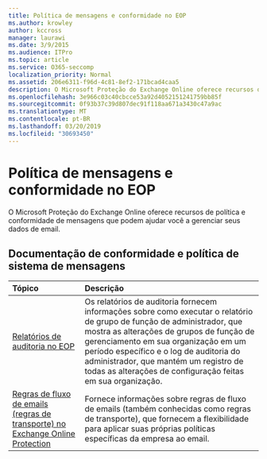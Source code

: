 ```yaml
---
title: Política de mensagens e conformidade no EOP
ms.author: krowley
author: kccross
manager: laurawi
ms.date: 3/9/2015
ms.audience: ITPro
ms.topic: article
ms.service: O365-seccomp
localization_priority: Normal
ms.assetid: 206e6311-f96d-4c81-8ef2-171bcad4caa5
description: O Microsoft Proteção do Exchange Online oferece recursos de política e conformidade de mensagens que podem ajudar você a gerenciar seus dados de email.
ms.openlocfilehash: 3e966c03c40cbcce53a92d4052151241759bb85f
ms.sourcegitcommit: 0f93b37c39d807dec91f118aa671a3430c47a9ac
ms.translationtype: MT
ms.contentlocale: pt-BR
ms.lasthandoff: 03/20/2019
ms.locfileid: "30693450"
---
```

# <a name="messaging-policy-and-compliance-in-eop"></a>Política de mensagens e conformidade no EOP

O Microsoft Proteção do Exchange Online oferece recursos de política e conformidade de mensagens que podem ajudar você a gerenciar seus dados de email.
  
## <a name="messaging-policy-and-compliance-documentation"></a>Documentação de conformidade e política de sistema de mensagens

|**Tópico**|**Descrição**|
|:-----|:-----|
|[Relatórios de auditoria no EOP](auditing-reports-in-eop.md)|Os relatórios de auditoria fornecem informações sobre como executar o relatório de grupo de função de administrador, que mostra as alterações de grupos de função de gerenciamento em sua organização em um período específico e o log de auditoria do administrador, que mantém um registro de todas as alterações de configuração feitas em sua organização.|
|[Regras de fluxo de emails (regras de transporte) no Exchange Online Protection](mail-flow-rules-transport-rules-0.md)|Fornece informações sobre regras de fluxo de emails (também conhecidas como regras de transporte), que fornecem a flexibilidade para aplicar suas próprias políticas específicas da empresa ao email.|
